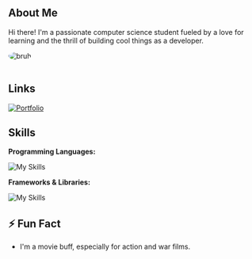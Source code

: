 ##  About Me

Hi there! I'm a passionate computer science student fueled by a love for learning and the thrill of building cool things as a developer. 

<img src="[https://cdn.nest.rip/uploads/bddeaee7-511f-4546-98d5-4612fd69ac8d.png](https://cdn.nest.rip/uploads/88a0a7e5-7e0c-4044-ac25-6feb2848ef22.png)" alt="bruh" style="border-radius: 50%; margin-bottom: 1rem;">

##  Links

[![Portfolio](https://img.shields.io/badge/Portfolio-000?style=for-the-badge&logo=ko-fi&logoColor=white)](https://ifelsebetter.vercel.app/) 


##  Skills

**Programming Languages:**

![My Skills](https://skillicons.dev/icons?i=nodejs,react,next&theme=dark)

**Frameworks & Libraries:**

![My Skills](https://skillicons.dev/icons?i=js,c,py,html,css&theme=dark)

##  ⚡️  Fun Fact

*  I'm a movie buff, especially for action and war films. 
